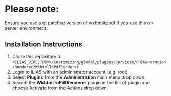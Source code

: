 # Please note:
Ensure you use a qt patched version of [wkhtmltopdf](https://wkhtmltopdf.org/downloads.html) if you use this on server environment.

## Installation Instructions
1. Clone this repository to `<ILIAS_DIRECTORY>/Customizing/global/plugins/Services/PDFGeneration/Renderer/WkhtmlToPdfRenderer`
2. Login to ILIAS with an administrator account (e.g. root)
3. Select **Plugins** from the **Administration** main menu drop down.
4. Search the **WkhtmlToPdfRenderer** plugin in the list of plugin and choose Activate from the Actions drop down.